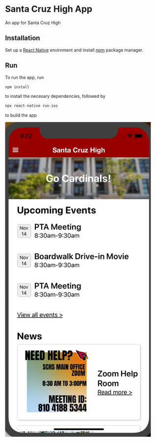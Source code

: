 # Santa Cruz High App

An app for Santa Cruz High

## Installation

Set up a [React Native](https://reactnative.dev/docs/environment-setup) envirnment and install [npm](https://www.npmjs.com/) package manager.

## Run

To run the app, run

```bash
npm install
```

to install the necesary dependencies, followed by

```bash
npx react-native run-ios
```

to build the app

![Alt text](./assets/images/home-screenshot.png?raw=true 'Demo')
